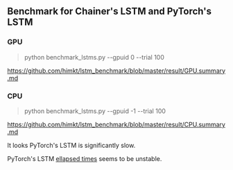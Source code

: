 ## Benchmark for Chainer's LSTM and PyTorch's LSTM


### GPU

> python benchmark_lstms.py --gpuid 0 --trial 100

https://github.com/himkt/lstm_benchmark/blob/master/result/GPU.summary.md


### CPU

> python benchmark_lstms.py --gpuid -1 --trial 100

https://github.com/himkt/lstm_benchmark/blob/master/result/CPU.summary.md

It looks PyTorch's LSTM is significantly slow.

PyTorch's LSTM [ellapsed times](https://github.com/himkt/lstm_benchmark/blob/master/result/lstm_pytorch_CPU.time.txt) seems to be unstable.

